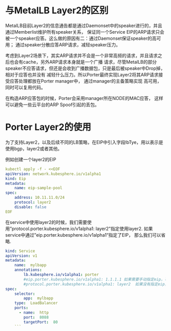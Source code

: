 # 与MetalLB Layer2的区别
MetalLB目前Layer2的信息通告都是通过Daemonset中的speaker进行的，并且通过Memberlist维护所有speaker关系，
保证同一个Service EIP的ARP请求只会被一个speaker应答。这么做的原因有二：通过Daemonset保证speaker的高可用；
通过speaker分散应答ARP请求，减轻speaker压力。

考虑到Layer2场景下，其实ARP请求并不会是一个非常高频的请求，并且请求之后也会有cache，另外ARP请求本身就是一个广播
请求，尽管MetalLB的部分speaker不应答请求，但还是会收到广播数据包，只是最后被speaker中Drop掉，相对于应答也并没有
减轻什么压力。所以Porter最终实现Layer2将其ARP请求接受应答处理都放在Porter manager中， 通过manager的主备策略实现
高可用，同时可以复用代码。

在构造ARP应答包的时候，Porter会采用manager所在NODE的MAC应答， 这样可以避免一些云平台的ARP Spoof引起的丢包。

# Porter Layer2的使用
为了支持Layer2，以及后续不同的LB策略，在EIP中引入字段lbTye，用以表示是使用bgp，layer2或者其他。

例如创建一个layer2的EIP
```yaml
kubectl apply -f - <<EOF
apiVersion: network.kubesphere.io/v1alpha1
kind: Eip
metadata:
    name: eip-sample-pool
spec:
    address: 10.11.11.0/24
    protocol: layer2
    disable: false
EOF
```

在service中使用layer2的时候，我们需要使用”protocol.porter.kubesphere.io/v1alpha1: layer2”指定使用layer2.
如果service中通过”eip.porter.kubesphere.io/v1alpha1“指定了EIP， 那么我们可以省略.
```yaml
kind: Service
apiVersion: v1
metadata:
    name:  mylbapp
    annotations:
        lb.kubesphere.io/v1alpha1: porter
        #eip.porter.kubesphere.io/v1alpha1: 1.1.1.1 如果需要手动指定eip，可以添加这个注记
        #protocol.porter.kubesphere.io/v1alpha1: layer2  如果没有指定eip，那么必须添加这个标记
spec:
    selector:
        app:  mylbapp
    type:  LoadBalancer 
    ports:
      - name:  http
        port:  8088
        targetPort:  80
    ```

